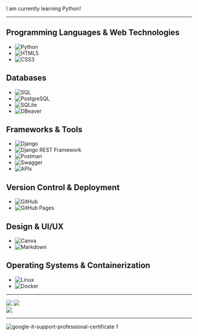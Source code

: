 
I am currently learning Python!

---


## **Programming Languages & Web Technologies**
- ![Python](https://img.shields.io/badge/python-3670A0?style=for-the-badge&logo=python&logoColor=ffdd54)
- ![HTML5](https://img.shields.io/badge/html5-%23E34F26.svg?style=for-the-badge&logo=html5&logoColor=white)
- ![CSS3](https://img.shields.io/badge/css3-%231572B6.svg?style=for-the-badge&logo=css3&logoColor=white)

## **Databases**
- ![SQL](https://img.shields.io/badge/-SQL-003B57?style=for-the-badge&logo=database&logoColor=white)
- ![PostgreSQL](https://img.shields.io/badge/PostgreSQL-blue?style=for-the-badge)
- ![SQLite](https://img.shields.io/badge/SQLite-003B57?style=for-the-badge&logo=sqlite&logoColor=white)
- ![DBeaver](https://img.shields.io/badge/DBeaver-%23000000?style=for-the-badge&logo=dbeaver&logoColor=white)

## **Frameworks & Tools**
- ![Django](https://img.shields.io/badge/Django-blue?style=for-the-badge)
- ![Django REST Framework](https://img.shields.io/badge/Django_REST_Framework-REST_API-green?style=for-the-badge&logo=django&logoColor=white)
- ![Postman](https://img.shields.io/badge/Postman-%23FF6C37?style=for-the-badge&logo=postman&logoColor=white)
- ![Swagger](https://img.shields.io/badge/Swagger-API-blue?style=for-the-badge&logo=swagger&logoColor=white)
- ![APIs](https://img.shields.io/badge/API's-blue?style=for-the-badge)

## **Version Control & Deployment**
- ![GitHub](https://img.shields.io/badge/github-%23121011.svg?style=for-the-badge&logo=github&logoColor=white)
- ![GitHub Pages](https://img.shields.io/badge/github%20pages-121013?style=for-the-badge&logo=github&logoColor=white)

## **Design & UI/UX**
- ![Canva](https://img.shields.io/badge/Canva-%2300C4CC.svg?style=for-the-badge&logo=Canva&logoColor=white)
- ![Markdown](https://img.shields.io/badge/markdown-%23000000.svg?style=for-the-badge&logo=markdown&logoColor=white)

## **Operating Systems & Containerization**
- ![Linux](https://img.shields.io/badge/Linux-OS-FCC624?style=for-the-badge&logo=linux&logoColor=black)
- ![Docker](https://img.shields.io/badge/Docker-Container-2496ED?style=for-the-badge&logo=docker&logoColor=white)












---
![](https://github-readme-stats.vercel.app/api?username=LeonZerr&theme=blueberry&hide_border=true&include_all_commits=true&count_private=true)
![](https://github-readme-streak-stats.herokuapp.com/?user=LeonZerr&theme=blueberry&hide_border=true)<br/>
![](https://github-readme-stats.vercel.app/api/top-langs/?username=LeonZerr&theme=blueberry&hide_border=true&include_all_commits=true&count_private=true&layout=compact)
	

---
![google-it-support-professional-certificate 1](https://github.com/LeonZerr/LeonZerr/assets/169882053/40b5be52-bb53-4a26-aea6-f3e6de8516db)


<!-- Proudly created with GPRM ( https://gprm.itsvg.in ) -->

